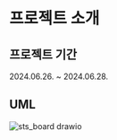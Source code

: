 # 프로젝트 소개
## 프로젝트 기간
2024.06.26. ~ 2024.06.28.

## UML

![sts_board drawio](https://github.com/user-attachments/assets/336ff02f-7d28-4b6e-8e3a-2b872ef34571)
